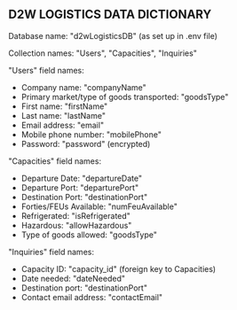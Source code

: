 D2W LOGISTICS DATA DICTIONARY
-----------------------------

Database name: "d2wLogisticsDB" (as set up in .env file)

Collection names: "Users", "Capacities", "Inquiries"

"Users" field names:
  - Company name: "companyName"
  - Primary market/type of goods transported: "goodsType"
  - First name: "firstName"
  - Last name: "lastName"
  - Email address: "email"
  - Mobile phone number: "mobilePhone"
  - Password: "password" (encrypted)

"Capacities" field names:
  - Departure Date: "departureDate"
  - Departure Port: "departurePort"
  - Destination Port: "destinationPort"
  - Forties/FEUs Available: "numFeuAvailable"
  - Refrigerated: "isRefrigerated"
  - Hazardous: "allowHazardous"
  - Type of goods allowed: "goodsType"

"Inquiries" field names:
  - Capacity ID: "capacity_id" (foreign key to Capacities)
  - Date needed: "dateNeeded"
  - Destination port: "destinationPort"
  - Contact email address: "contactEmail"
               
